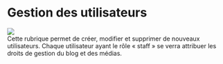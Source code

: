 # Gestion des utilisateurs
![](../cartesAdmin-1.jpg)  
Cette rubrique permet de créer, modifier et supprimer de nouveaux utilisateurs. Chaque utilisateur ayant le rôle « staff » se verra attribuer les droits de gestion du blog et des médias.  